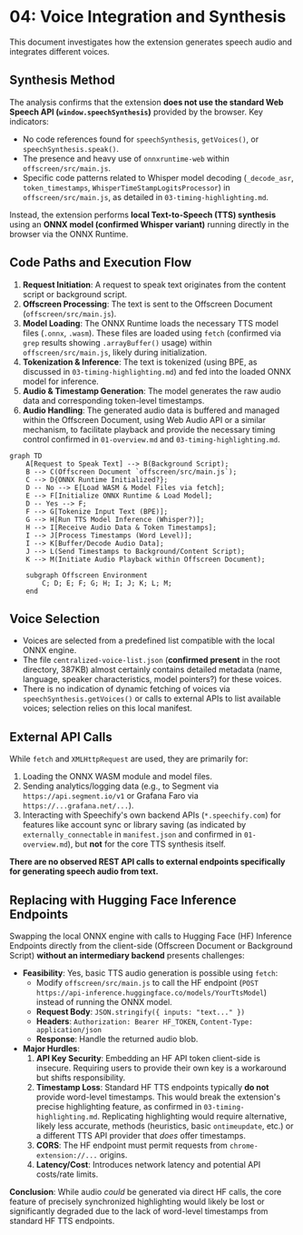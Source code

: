 # 04: Voice Integration and Synthesis

This document investigates how the extension generates speech audio and integrates different voices.

## Synthesis Method

The analysis confirms that the extension **does not use the standard Web Speech API (`window.speechSynthesis`)** provided by the browser. Key indicators:

*   No code references found for `speechSynthesis`, `getVoices()`, or `speechSynthesis.speak()`.
*   The presence and heavy use of `onnxruntime-web` within `offscreen/src/main.js`.
*   Specific code patterns related to Whisper model decoding (`_decode_asr`, `token_timestamps`, `WhisperTimeStampLogitsProcessor`) in `offscreen/src/main.js`, as detailed in `03-timing-highlighting.md`.

Instead, the extension performs **local Text-to-Speech (TTS) synthesis** using an **ONNX model (confirmed Whisper variant)** running directly in the browser via the ONNX Runtime.

## Code Paths and Execution Flow

1.  **Request Initiation**: A request to speak text originates from the content script or background script.
2.  **Offscreen Processing**: The text is sent to the Offscreen Document (`offscreen/src/main.js`).
3.  **Model Loading**: The ONNX Runtime loads the necessary TTS model files (`.onnx`, `.wasm`). These files are loaded using `fetch` (confirmed via `grep` results showing `.arrayBuffer()` usage) within `offscreen/src/main.js`, likely during initialization.
4.  **Tokenization & Inference**: The text is tokenized (using BPE, as discussed in `03-timing-highlighting.md`) and fed into the loaded ONNX model for inference.
5.  **Audio & Timestamp Generation**: The model generates the raw audio data and corresponding token-level timestamps.
6.  **Audio Handling**: The generated audio data is buffered and managed within the Offscreen Document, using Web Audio API or a similar mechanism, to facilitate playback and provide the necessary timing control confirmed in `01-overview.md` and `03-timing-highlighting.md`.

```mermaid
graph TD
    A[Request to Speak Text] --> B(Background Script);
    B --> C(Offscreen Document `offscreen/src/main.js`);
    C --> D{ONNX Runtime Initialized?};
    D -- No --> E[Load WASM & Model Files via fetch];
    E --> F[Initialize ONNX Runtime & Load Model];
    D -- Yes --> F;
    F --> G[Tokenize Input Text (BPE)];
    G --> H[Run TTS Model Inference (Whisper?)];
    H --> I[Receive Audio Data & Token Timestamps];
    I --> J[Process Timestamps (Word Level)];
    I --> K[Buffer/Decode Audio Data];
    J --> L(Send Timestamps to Background/Content Script);
    K --> M(Initiate Audio Playback within Offscreen Document);

    subgraph Offscreen Environment
        C; D; E; F; G; H; I; J; K; L; M;
    end
```

## Voice Selection

*   Voices are selected from a predefined list compatible with the local ONNX engine.
*   The file `centralized-voice-list.json` (**confirmed present** in the root directory, 387KB) almost certainly contains detailed metadata (name, language, speaker characteristics, model pointers?) for these voices.
*   There is no indication of dynamic fetching of voices via `speechSynthesis.getVoices()` or calls to external APIs to list available voices; selection relies on this local manifest.

## External API Calls

While `fetch` and `XMLHttpRequest` are used, they are primarily for:

1.  Loading the ONNX WASM module and model files.
2.  Sending analytics/logging data (e.g., to Segment via `https://api.segment.io/v1` or Grafana Faro via `https://...grafana.net/...`).
3.  Interacting with Speechify's own backend APIs (`*.speechify.com`) for features like account sync or library saving (as indicated by `externally_connectable` in `manifest.json` and confirmed in `01-overview.md`), but **not** for the core TTS synthesis itself.

**There are no observed REST API calls to external endpoints specifically for generating speech audio from text.**

## Replacing with Hugging Face Inference Endpoints

Swapping the local ONNX engine with calls to Hugging Face (HF) Inference Endpoints directly from the client-side (Offscreen Document or Background Script) **without an intermediary backend** presents challenges:

*   **Feasibility**: Yes, basic TTS audio generation is possible using `fetch`:
    *   Modify `offscreen/src/main.js` to call the HF endpoint (`POST https://api-inference.huggingface.co/models/YourTtsModel`) instead of running the ONNX model.
    *   **Request Body**: `JSON.stringify({ inputs: "text..." })`
    *   **Headers**: `Authorization: Bearer HF_TOKEN`, `Content-Type: application/json`
    *   **Response**: Handle the returned audio blob.
*   **Major Hurdles**:
    1.  **API Key Security**: Embedding an HF API token client-side is insecure. Requiring users to provide their own key is a workaround but shifts responsibility.
    2.  **Timestamp Loss**: Standard HF TTS endpoints typically **do not** provide word-level timestamps. This would break the extension's precise highlighting feature, as confirmed in `03-timing-highlighting.md`. Replicating highlighting would require alternative, likely less accurate, methods (heuristics, basic `ontimeupdate`, etc.) or a different TTS API provider that *does* offer timestamps.
    3.  **CORS**: The HF endpoint must permit requests from `chrome-extension://...` origins.
    4.  **Latency/Cost**: Introduces network latency and potential API costs/rate limits.

**Conclusion**: While audio *could* be generated via direct HF calls, the core feature of precisely synchronized highlighting would likely be lost or significantly degraded due to the lack of word-level timestamps from standard HF TTS endpoints.